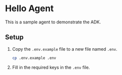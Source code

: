 # Hello Agent

This is a sample agent to demonstrate the ADK.

## Setup

1. Copy the `.env.example` file to a new file named `.env`.
   ```bash
   cp .env.example .env
   ```
2.  Fill in the required keys in the `.env` file.
